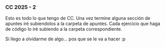 ### CC 2025 - 2
Esto es todo lo que tengo de CC.
Una vez termine alguna sección de apuntes iré subiendolos a la carpeta de apuntes.
Cada ejercicio que haga de código lo iré subiendo a la carpeta correspondiente.

Si llego a olvidarme de algo... pos que se le va a hacer :p
